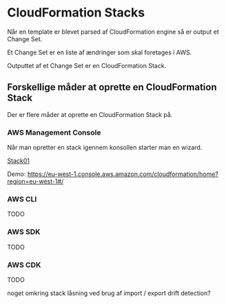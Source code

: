 # CloudFormation Stacks

Når en template er blevet parsed af CloudFormation engine så er output et Change Set.

Et Change Set er en liste af ændringer som skal foretages i AWS.

Outputtet af et Change Set er en CloudFormation Stack.

## Forskellige måder at oprette en CloudFormation Stack

Der er flere måder at oprette en CloudFormation Stack på.

### AWS Management Console

Når man opretter en stack igennem konsollen starter man en wizard.

[Stack01](./images/stacks.01.png)

Demo: https://eu-west-1.console.aws.amazon.com/cloudformation/home?region=eu-west-1#/

### AWS CLI

TODO

### AWS SDK

TODO

### AWS CDK

TODO

noget omkring stack låsning ved brug af import / export
drift detection?
